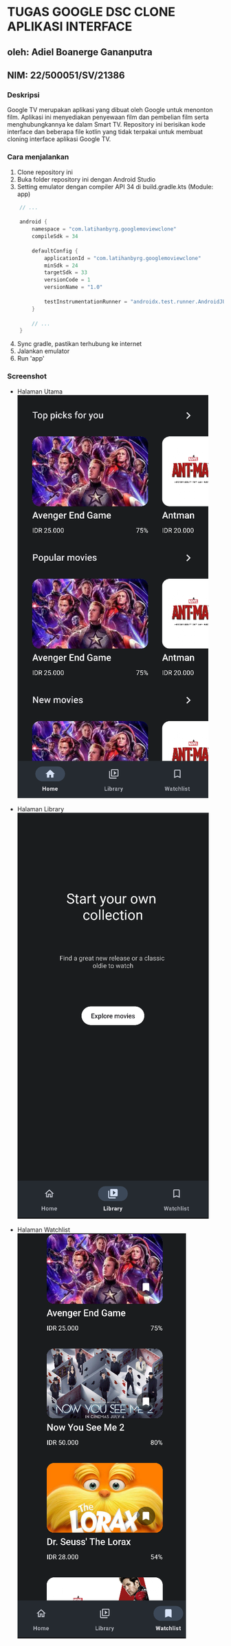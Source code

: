 # TUGAS GOOGLE DSC CLONE APLIKASI INTERFACE
## oleh: Adiel Boanerge Gananputra
## NIM: 22/500051/SV/21386

### Deskripsi
Google TV merupakan aplikasi yang dibuat oleh Google untuk menonton film. Aplikasi ini menyediakan penyewaan film dan pembelian film serta menghubungkannya ke dalam Smart TV.
Repository ini berisikan kode interface dan beberapa file kotlin yang tidak terpakai untuk membuat cloning interface aplikasi Google TV.

### Cara menjalankan
1. Clone repository ini
2. Buka folder repository ini dengan Android Studio
3. Setting emulator dengan compiler API 34 di build.gradle.kts (Module: app)
```kotlin
    // ...

    android {
        namespace = "com.latihanbyrg.googlemoviewclone"
        compileSdk = 34

        defaultConfig {
            applicationId = "com.latihanbyrg.googlemoviewclone"
            minSdk = 24
            targetSdk = 33
            versionCode = 1
            versionName = "1.0"

            testInstrumentationRunner = "androidx.test.runner.AndroidJUnitRunner"
        }
        
        // ...
    }
```
4. Sync gradle, pastikan terhubung ke internet
5. Jalankan emulator
6. Run 'app'

### Screenshot
- Halaman Utama
    ![img.png](img.png)

- Halaman Library
    ![img_1.png](img_1.png)

- Halaman Watchlist
    ![img_2.png](img_2.png)
